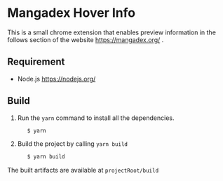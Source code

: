 # Mangadex Hover Info

This is a small chrome extension that enables preview 
information in the follows section of the website
https://mangadex.org/ .

## Requirement

* Node.js https://nodejs.org/

## Build

1. Run the `yarn` command to install all the dependencies.

    ```bash
       $ yarn
    ```
    
1. Build the project by calling `yarn build`

    ```bash
       $ yarn build
    ```

The built artifacts are available at `projectRoot/build`
